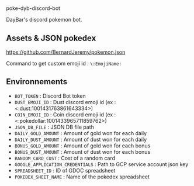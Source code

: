 # 
poke-dyb-discord-bot

DayBar's discord pokemon bot.

## Assets & JSON pokedex
https://github.com/BernardJeremy/pokemon.json

Command to get custom emoji id : `\:EmojiName:`  

## Environnements
- `BOT_TOKEN` : Discord Bot token
- `DUST_EMOJI_ID` : Dust discord emoji id (ex : <:dust:1001431763861643334>) 
- `COIN_EMOJI_ID` : Coin discord emoji id (ex : <:pokedollar:1001433965711859762>) 
- `JSON_DB_FILE` : JSON DB file path 
- `DAILY_GOLD_AMOUNT` : Amount of gold won for each daily
- `DAILY_DUST_AMOUNT` : Amount of dust won for each daily
- `BONUS_GOLD_AMOUNT` : Amount of gold won for each bonus
- `BONUS_DUST_AMOUNT` : Amount of dust won for each bonus
- `RANDOM_CARD_COST` : Cost of a random card
- `GOOGLE_APPLICATION_CREDENTIALS` : Path to GCP service account json key
- `SPREADSHEET_ID` :  ID of GDOC spreadsheet
- `POKEDEX_SHEET_NAME` : Name of the pokedex spreadsheet